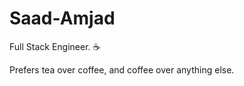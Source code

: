 # Saad-Amjad

Full Stack Engineer. :coffee:

Prefers tea over coffee, and coffee over anything else.
